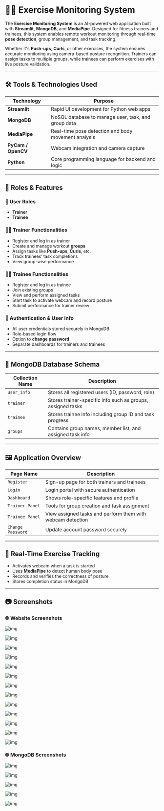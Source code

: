 # 🏋️‍♂️ Exercise Monitoring System

The **Exercise Monitoring System** is an AI-powered web application built with **Streamlit**, **MongoDB**, and **MediaPipe**. Designed for fitness trainers and trainees, this system enables remote workout monitoring through real-time **pose detection**, group management, and task tracking.

Whether it's **Push-ups**, **Curls**, or other exercises, the system ensures accurate monitoring using camera-based posture recognition. Trainers can assign tasks to multiple groups, while trainees can perform exercises with live posture validation.

---

## 🛠️ Tools & Technologies Used

| Technology       | Purpose                                            |
|------------------|----------------------------------------------------|
| **Streamlit**    | Rapid UI development for Python web apps          |
| **MongoDB**      | NoSQL database to manage user, task, and group data|
| **MediaPipe**    | Real-time pose detection and body movement analysis|
| **PyCam / OpenCV**| Webcam integration and camera capture             |
| **Python**       | Core programming language for backend and logic    |

---

## 🔑 Roles & Features

### 👤 **User Roles**

- **Trainer**
- **Trainee**

### 🧑‍🏫 **Trainer Functionalities**
- Register and log in as trainer
- Create and manage workout **groups**
- Assign tasks like **Push-ups**, **Curls**, etc.
- Track trainees’ task completions
- View group-wise performance

### 🧑‍💼 **Trainee Functionalities**
- Register and log in as trainee
- Join existing groups
- View and perform assigned tasks
- Start task to activate webcam and record posture
- Submit performance for trainer review

### 🔐 **Authentication & User Info**
- All user credentials stored securely in MongoDB
- Role-based login flow
- Option to **change password**
- Separate dashboards for trainers and trainees

---

## 🧱 MongoDB Database Schema

| Collection Name | Description                                                       |
|------------------|-------------------------------------------------------------------|
| `user_info`      | Stores all registered users (ID, password, role)                  |
| `trainer`        | Stores trainer-specific info such as groups, assigned tasks       |
| `trainee`        | Stores trainee info including group ID and task progress          |
| `groups`         | Contains group names, member list, and assigned task info         |

---

## 🖼️ Application Overview

| Page Name          | Description                                                  |
|--------------------|--------------------------------------------------------------|
| `Register`         | Sign-up page for both trainers and trainees                  |
| `Login`            | Login portal with secure authentication                      |
| `Dashboard`        | Shows role-specific features and profile                     |
| `Trainer Panel`    | Tools for group creation and task assignment                 |
| `Trainee Panel`    | View assigned tasks and perform them with webcam detection   |
| `Change Password`  | Update account password securely                             |

---

## 🧪 Real-Time Exercise Tracking

- Activates webcam when a task is started
- Uses **MediaPipe** to detect human body pose
- Records and verifies the correctness of posture
- Stores completion status in MongoDB

---

## 📷 Screenshots

### 🌐 Website Screenshots 

![img](https://github.com/Rajkumar-dataanalyst/Exercise_Monitor_System/blob/main/Screenshot-1.png?raw=true)

![img](https://github.com/Rajkumar-dataanalyst/Exercise_Monitor_System/blob/main/Screenshot-2.png?raw=true)

![img](https://github.com/Rajkumar-dataanalyst/Exercise_Monitor_System/blob/main/Screenshot-3.png?raw=true)

![img](https://github.com/Rajkumar-dataanalyst/Exercise_Monitor_System/blob/main/Screenshot-4.png?raw=true)

![img](https://github.com/Rajkumar-dataanalyst/Exercise_Monitor_System/blob/main/Screenshot-5.png?raw=true)

![img](https://github.com/Rajkumar-dataanalyst/Exercise_Monitor_System/blob/main/Screenshot-6.png?raw=true)

![img](https://github.com/Rajkumar-dataanalyst/Exercise_Monitor_System/blob/main/Screenshot-8.png?raw=true)

![img](https://github.com/Rajkumar-dataanalyst/Exercise_Monitor_System/blob/main/Screenshot-9.png?raw=true)

![img](https://github.com/Rajkumar-dataanalyst/Exercise_Monitor_System/blob/main/Screenshot-10.png?raw=true)

![img](https://github.com/Rajkumar-dataanalyst/Exercise_Monitor_System/blob/main/Screenshot-11.png?raw=true)

![img](https://github.com/Rajkumar-dataanalyst/Exercise_Monitor_System/blob/main/Screenshot-12.png?raw=true)

![img](https://github.com/Rajkumar-dataanalyst/Exercise_Monitor_System/blob/main/Screenshot-13.png?raw=true)

![img](https://github.com/Rajkumar-dataanalyst/Exercise_Monitor_System/blob/main/Excercise_Screenshot.png?raw=true)






### 🌐 MongoDB Screenshots 

![img](https://github.com/Rajkumar-dataanalyst/Exercise_Monitor_System/blob/main/MongoDB_Main_Page.png?raw=true)

![img](https://github.com/Rajkumar-dataanalyst/Exercise_Monitor_System/blob/main/MongoDB_Groups_Page.png?raw=true)

![img](https://github.com/Rajkumar-dataanalyst/Exercise_Monitor_System/blob/main/MongoDB_Trainee_Page.png?raw=true)

![img](https://github.com/Rajkumar-dataanalyst/Exercise_Monitor_System/blob/main/MongoDB_Trainer_page.png?raw=true)

![img](https://github.com/Rajkumar-dataanalyst/Exercise_Monitor_System/blob/main/MongoDB_user_info_Page.png?raw=true)

